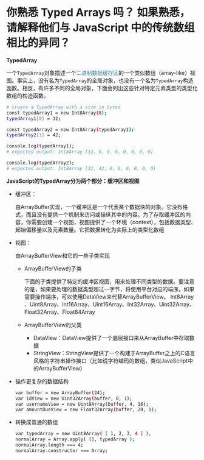 # 你熟悉 Typed Arrays 吗？ 如果熟悉，请解释他们与 JavaScript 中的传统数组相比的异同？

**TypedArray**

一个`TypedArray`对象描述一个<font color='#3d7e9a'>二进制数据缓存区</font>的一个类似数组（array-like）视图。事实上，没有名为`TypedArray`的全局对象，也没有一个名为`TypedArray`构造函数。相反，有许多不同的全局对象，下面会列出这些针对特定元素类型的类型化数组的构造函数。

```bash
# create a TypedArray with a size in bytes
const typedArray1 = new Int8Array(8);
typedArray1[0] = 32;

const typedArray2 = new Int8Array(typedArray1);
typedArray2[1] = 42;

console.log(typedArray1);
# expected output: Int8Array [32, 0, 0, 0, 0, 0, 0, 0]

console.log(typedArray2);
# expected output: Int8Array [32, 42, 0, 0, 0, 0, 0, 0]

```

**JavaScript的TypedArray分为两个部分：缓冲区和视图**

- 缓冲区：

  由ArrayBuffer实现，一个缓冲区是一个代表某个数据块的对象。它没有格式，而且没有提供一个机制来访问或操纵其中的内容。为了存取缓冲区的内容，你需要创建一个视图，视图提供了一个环境（context），包括数据类型、起始偏移量以及元素数量。它把数据转化为实际上的类型化数组

- 视图：

  由ArrayBufferView和它的一些子类实现

  - ArrayBufferView的子类

    下面的子类提供了特定的缓冲区视图，用来处理不同类型的数据。要注意的是，如果要处理的数据类型超过一字节，将使用平台对应的端序。如果需要操作端序，可以使用DataView来代替ArrayBufferView。
    Int8Array 、Uint8Array、Int16Array、Uint16Array、Int32Array、Uint32Array、Float32Array、Float64Array

  - ArrayBufferView的父类

    - DataView：DataView提供了一个底层接口来从ArrayBuffer中存取数据
    - StringView：StringView提供了一个构建于ArrayBuffer之上的C语言风格的字符串操作接口（比如说字符编码的数组，类似JavaScript中的ArrayBufferView）

- 操作更复杂的数据结构

  ```bash
  var buffer = new ArrayBuffer(24);
  var idView = new Uint32Array(buffer, 0, 1);
  var usernameView = new Uint8Array(buffer, 4, 16);
  var amountDueView = new Float32Array(buffer, 20, 1);
  ```

- 转换成普通的数组

  ```bash
  var typedArray = new Uint8Array( [ 1, 2, 3, 4 ] ),
  normalArray = Array.apply( [], typedArray );
  normalArray.length === 4;
  normalArray.constructor === Array;
  ```

  